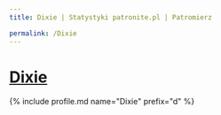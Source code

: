 ```yaml
---
title: Dixie | Statystyki patronite.pl | Patromierz

permalink: /Dixie
---
```


# [Dixie](https://patronite.pl/Dixie)

{% include profile.md name="Dixie" prefix="d" %}
